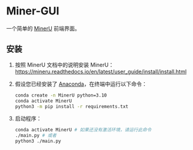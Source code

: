 # Miner-GUI
一个简单的 [MinerU](https://github.com/opendatalab/MinerU) 前端界面。

## 安装

1. 按照 MinerU 文档中的说明安装 MinerU：https://mineru.readthedocs.io/en/latest/user_guide/install/install.html

2. 假设您已经安装了 [Anaconda](https://docs.anaconda.com/anaconda/install/)，在终端中运行以下命令：
   ```bash
   conda create -n MinerU python=3.10
   conda activate MinerU
   python3 -m pip install -r requirements.txt
   ```

3. 启动程序：
   ```bash
   conda activate MinerU # 如果还没有激活环境，请运行此命令
   ./main.py # 或者
   python3 ./main.py
   ```
